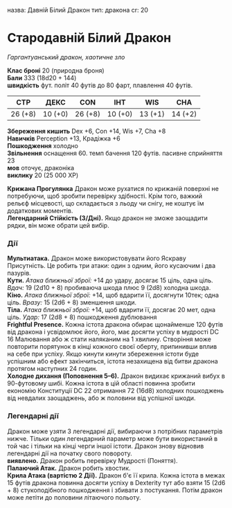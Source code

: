 назва: Давній Білий Дракон тип: дракона cr: 20

# Стародавній Білий Дракон
_Гаргантуанський дракон, хаотичне зло_

**Клас броні** 20 (природна броня)    
**Бали** 333 (18d20 + 144)    
**швидкість** фут. політ 40 футів до 80 фарт, плавлення 40 футів.

| СТР     | ДЕКС    | CON     | ІНТ     | WIS     | CHA     |
| ------- | ------- | ------- | ------- | ------- | ------- |
| 26 (+8) | 10 (+0) | 26 (+8) | 10 (+0) | 13 (+1) | 14 (+2) |

**Збереження кишить** Dex +6, Con +14, Wis +7, Cha +8    
**Навичків** Perception +13, Крадіжка +6    
**Пошкодження** холодно    
**Звільнення** оснащення 60. темп бачення 120 футів. пасивне сприйняття 23    
**мов** оточує, драконіка    
**виклику** 20 (25 000 XP)

**Крижана Прогулянка** Дракон може рухатися по крижаній поверхні не потребуючи, щоб зробити перевірку здібності. Крім того, важкий рельєф місцевості, що складається з льоду чи снігу, не коштує їм додаткових моментів.    
**Легендарний Стійкість (3/Дні).** Якщо дракон не зможе заощадити рядки, він може обрати цей вибір.

### Дії
**Мультиатака.** Дракон може використовувати його Яскраву Присутність. Це робить три атаки: один з одним, його кусаючим і два пазурів.    
**Кути.** _Атака ближньої зброї:_ +14 до удару, досягає 15 ціль, одна ціль. _Вдач:_ 19 (2d10 + 8) пробиваюча шкода плюс 9 (2d8) холодна шкода.    
**Кіно.** _Атака ближньої зброї:_ +14, щоб вдарити її, досягнути 10тек; одна ціль. _Вразу:_ 15 (2d6 + 8) зменшення шкоди.    
**Тіла.** _Атака ближньої зброї:_ +14, щоб вдарити її, досягає 20 мет, одна ціль. _Удар:_ 17 (2d8 + 8) пошкодження дублювання    
**Frightful Presence.** Кожна істота дракона обирає щонайменше 120 футів від дракона і усвідомлює його, його, має досягти успіху в мудрості DC 16 Малювання або ж стати наляканим на 1 хвилину. Створіння може повторити порятунок в кінці кожного своєї оберту, припинивши вплив на себе при успіху. Якщо кинути кинути збереження істоти буде успішним або ефект закінчиться, істота незахищена від битви дракона протягом наступних 24 годин.    
**Холодне дихання (Поповнення 5–6).** Дракон видихає крижаний вибух в 90-футовому шибі. Кожна істота в цій області повинна зробити економію Конституції DC 22 отримання 72 (16d8) холодних пошкоджень від невдалих заощаджень, або ж половини від успішної шкоди.

### Легендарні дії
Дракон може узяти 3 легендарні дії, вибираючи з потрібних параметрів нижче. Тільки один легендарний параметр може бути використаний в той час і тільки на кінці черги іншої істоти. Дракон знову відновив легендарні дії на початку свого повороту.    
**виявлено.** Дракон робить перевірку Мудрості (Поняття).    
**Палаючий Атак.** Дракон робить хвостик.    
**Крила Атака (вартістю 2 Дії).** Дракон б'є її крила. Кожна істота в межах 15 футів дракона повинна досягти успіху в Dexterity тут або взяти 15 (2d6 + 8) стукоподібного пошкодження і збивати з постукання. Потім дракон може летіти до половини літаючого польоту.